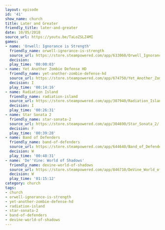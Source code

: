 ```yaml
---
layout: episode
id: '41'
show_name: church
title: Later and Greater
friendly_title: later-and-greater
date: 10/05/2018
source_url: https://youtu.be/TaLoZSLZ4MI
games:
- name: 'Orwell: Ignorance is Strength'
  friendly_name: orwell-ignorance-is-strength
  source_url: https://store.steampowered.com/app/633060/Orwell_Ignorance_is_Strength/
  decision: 
  play_time: '00:00:03'
- name: Yet Another Zombie Defense HD
  friendly_name: yet-another-zombie-defense-hd
  source_url: https://store.steampowered.com/app/674750/Yet_Another_Zombie_Defense_HD/
  decision: I
  play_time: '00:14:16'
- name: Radiation Island
  friendly_name: radiation-island
  source_url: https://store.steampowered.com/app/307940/Radiation_Island/
  decision: I
  play_time: '00:26:31'
- name: Star Sonata 2
  friendly_name: star-sonata-2
  source_url: https://store.steampowered.com/app/304690/Star_Sonata_2/
  decision: F
  play_time: '00:39:28'
- name: Band of Defenders
  friendly_name: band-of-defenders
  source_url: https://store.steampowered.com/app/644640/Band_of_Defenders/
  decision: W
  play_time: '00:48:31'
- name: 'De''Vine: World of Shadows'
  friendly_name: devine-world-of-shadows
  source_url: https://store.steampowered.com/app/846710/DeVine_World_of_Shadows/
  decision: W
  play_time: '01:15:12'
category: church
tags:
- church
- orwell-ignorance-is-strength
- yet-another-zombie-defense-hd
- radiation-island
- star-sonata-2
- band-of-defenders
- devine-world-of-shadows
---
```

